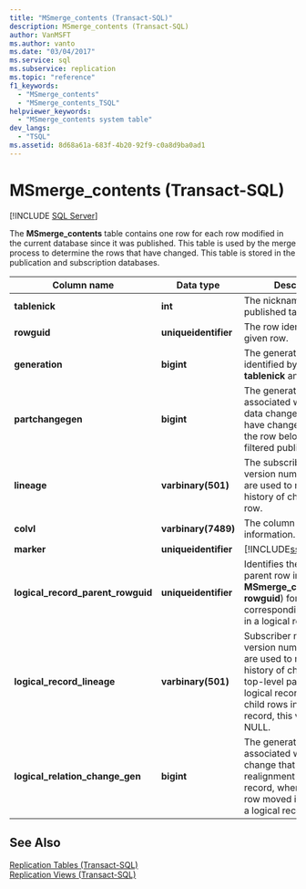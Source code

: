 ```yaml
---
title: "MSmerge_contents (Transact-SQL)"
description: MSmerge_contents (Transact-SQL)
author: VanMSFT
ms.author: vanto
ms.date: "03/04/2017"
ms.service: sql
ms.subservice: replication
ms.topic: "reference"
f1_keywords:
  - "MSmerge_contents"
  - "MSmerge_contents_TSQL"
helpviewer_keywords:
  - "MSmerge_contents system table"
dev_langs:
  - "TSQL"
ms.assetid: 8d68a61a-683f-4b20-92f9-c0a8d9ba0ad1
---
```

# MSmerge_contents (Transact-SQL)
[!INCLUDE [SQL Server](../../includes/applies-to-version/sqlserver.md)]

  The **MSmerge_contents** table contains one row for each row modified in the current database since it was published. This table is used by the merge process to determine the rows that have changed. This table is stored in the publication and subscription databases.  
  
|Column name|Data type|Description|  
|-----------------|---------------|-----------------|  
|**tablenick**|**int**|The nickname of the published table.|  
|**rowguid**|**uniqueidentifier**|The row identifier for the given row.|  
|**generation**|**bigint**|The generation of the row identified by the **tablenick** and **rowguid**.|  
|**partchangegen**|**bigint**|The generation associated with the last data change that could have changed whether the row belongs in a filtered publication.|  
|**lineage**|**varbinary(501)**|The subscriber nickname, version number pairs that are used to maintain a history of changes to this row.|  
|**colvl**|**varbinary(7489)**|The column version information.|  
|**marker**|**uniqueidentifier**|[!INCLUDE[ssInternalOnly](../../includes/ssinternalonly-md.md)]|  
|**logical_record_parent_rowguid**|**uniqueidentifier**|Identifies the top-level parent row in **MSmerge_contents** (by **rowguid**) for each corresponding child row in a logical record.|  
|**logical_record_lineage**|**varbinary(501)**|Subscriber nickname, version number pairs that are used to maintain a history of changes to the top-level parent row in a logical record. For all child rows in a logical record, this value is NULL.|  
|**logical_relation_change_gen**|**bigint**|The generation value associated with the last change that caused realignment in the logical record, where an existing row moved into or out of a logical record.|  
  
## See Also  
 [Replication Tables &#40;Transact-SQL&#41;](../../relational-databases/system-tables/replication-tables-transact-sql.md)   
 [Replication Views &#40;Transact-SQL&#41;](../../relational-databases/system-views/replication-views-transact-sql.md)  
  
  
